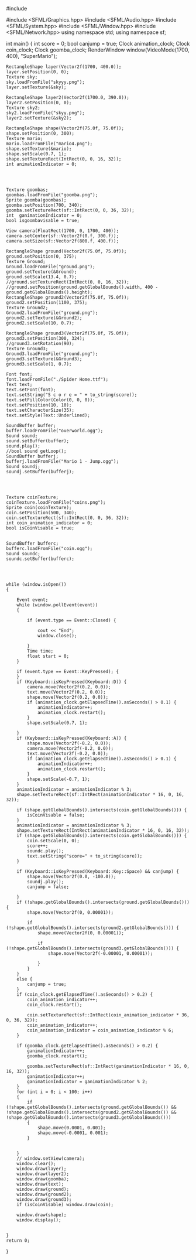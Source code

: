 #include <iostream>

#include <SFML/Graphics.hpp>
#include <SFML/Audio.hpp>
#include <SFML/System.hpp>
#include <SFML/Window.hpp>
#include <SFML/Network.hpp>
using namespace std;
using namespace sf;

int main()
{
    int score = 0;
    bool canjump = true;
    Clock animation_clock;
    Clock coin_clock;
    Clock goomba_clock;
    RenderWindow window(VideoMode(1700, 400), "SuperMario");

    RectangleShape layer(Vector2f(1700, 400.0));
    layer.setPosition(0, 0);
    Texture sky;
    sky.loadFromFile("skyyy.png");
    layer.setTexture(&sky);

    RectangleShape layer2(Vector2f(1700.0, 390.0));
    layer2.setPosition(0, 0);
    Texture sky2;
    sky2.loadFromFile("skyy.png");
    layer2.setTexture(&sky2);

    RectangleShape shape(Vector2f(75.0f, 75.0f));
    shape.setPosition(0, 300);
    Texture mario;
    mario.loadFromFile("mario4.png");
    shape.setTexture(&mario);
    shape.setScale(0.7, 1);
    shape.setTextureRect(IntRect(0, 0, 16, 32));
    int animationIndicator = 0;




    Texture goombas;
    goombas.loadFromFile("goomba.png");
    Sprite goomba(goombas);
    goomba.setPosition(700, 340);
    goomba.setTextureRect(sf::IntRect(0, 0, 36, 32));
    int  ganimationIndicator = 0;
    bool isgoombavisable = true;

    View camera(FloatRect(1700, 0, 1700, 400));
    camera.setCenter(sf::Vector2f(0.f, 300.f));
    camera.setSize(sf::Vector2f(800.f, 400.f));

    RectangleShape ground(Vector2f(75.0f, 75.0f));
    ground.setPosition(0, 375);
    Texture Ground;
    Ground.loadFromFile("ground.png");
    ground.setTexture(&Ground);
    ground.setScale(13.4, 0.7);
    //ground.setTextureRect(IntRect(0, 0, 16, 32));
    //ground.setPosition(ground.getGlobalBounds().width, 400 - ground.getGlobalBounds().height);
    RectangleShape ground2(Vector2f(75.0f, 75.0f));
    ground2.setPosition(1100, 375);
    Texture Ground2;
    Ground2.loadFromFile("ground.png");
    ground2.setTexture(&Ground2);
    ground2.setScale(10, 0.7);

    RectangleShape ground3(Vector2f(75.0f, 75.0f));
    ground3.setPosition(300, 324);
    //ground3.setRotation(90);
    Texture Ground3;
    Ground3.loadFromFile("ground.png");
    ground3.setTexture(&Ground3);
    ground3.setScale(1, 0.7);

    Font font;
    font.loadFromFile("./Spider Home.ttf");
    Text text;
    text.setFont(font);
    text.setString("S c o r e = " + to_string(score));
    text.setFillColor(Color(0, 0, 0));
    text.setPosition(10, 10);
    text.setCharacterSize(35);
    text.setStyle(Text::Underlined);

    SoundBuffer buffer;
    buffer.loadFromFile("overworld.ogg");
    Sound sound;
    sound.setBuffer(buffer);
    sound.play();
    //bool sound getLoop();
    SoundBuffer bufferj;
    bufferj.loadFromFile("Mario 1 - Jump.ogg");
    Sound soundj;
    soundj.setBuffer(bufferj);




    Texture coinTexture;
    coinTexture.loadFromFile("coins.png");
    Sprite coin(coinTexture);
    coin.setPosition(500, 340);
    coin.setTextureRect(sf::IntRect(0, 0, 36, 32));
    int coin_animation_indicator = 0;
    bool isCoinVisable = true;


    SoundBuffer bufferc;
    bufferc.loadFromFile("coin.ogg");
    Sound soundc;
    soundc.setBuffer(bufferc);




    while (window.isOpen())
    {
       
        Event event;
        while (window.pollEvent(event))
        {
           
            if (event.type == Event::Closed) {

                cout << "End";
                window.close();

            }
            Time time;
            float start = 0;
        }

        if (event.type == Event::KeyPressed); {
        }
        if (Keyboard::isKeyPressed(Keyboard::D)) {
            camera.move(Vector2f(0.2, 0.0));
            text.move(Vector2f(0.2, 0.0));
            shape.move(Vector2f(0.2, 0.0));
            if (animation_clock.getElapsedTime().asSeconds() > 0.1) {
                animationIndicator++;
                animation_clock.restart();
            }
            shape.setScale(0.7, 1);

        }
        if (Keyboard::isKeyPressed(Keyboard::A)) {
            shape.move(Vector2f(-0.2, 0.0));
            camera.move(Vector2f(-0.2, 0.0));
            text.move(Vector2f(-0.2, 0.0));
            if (animation_clock.getElapsedTime().asSeconds() > 0.1) {
                animationIndicator++;
                animation_clock.restart();
            }
            shape.setScale(-0.7, 1);
        }
        animationIndicator = animationIndicator % 3;
        shape.setTextureRect(sf::IntRect(animationIndicator * 16, 0, 16, 32));

        if (shape.getGlobalBounds().intersects(coin.getGlobalBounds())) {
            isCoinVisable = false;
        }
        animationIndicator = animationIndicator % 3;
        shape.setTextureRect(IntRect(animationIndicator * 16, 0, 16, 32));
        if (shape.getGlobalBounds().intersects(coin.getGlobalBounds())) {
            coin.setScale(0, 0);
            score++;
            soundc.play();
            text.setString("score=" + to_string(score));
        }

        if (Keyboard::isKeyPressed(Keyboard::Key::Space) && canjump) {
            shape.move(Vector2f(0.0, -100.0));
            soundj.play();
            canjump = false;

        }
        if (!shape.getGlobalBounds().intersects(ground.getGlobalBounds())) {
            shape.move(Vector2f(0, 0.00001));

            if (!shape.getGlobalBounds().intersects(ground2.getGlobalBounds())) {
                shape.move(Vector2f(0, 0.00001));

                if (!shape.getGlobalBounds().intersects(ground3.getGlobalBounds())) {
                    shape.move(Vector2f(-0.00001, 0.00001));

                }
            }
        }
        else {
            canjump = true;
        }
        if (coin_clock.getElapsedTime().asSeconds() > 0.2) {
            coin_animation_indicator++;
            coin_clock.restart();

            coin.setTextureRect(sf::IntRect(coin_animation_indicator * 36, 0, 36, 32));
            coin_animation_indicator++;
            coin_animation_indicator = coin_animation_indicator % 6;
        }

        if (goomba_clock.getElapsedTime().asSeconds() > 0.2) {
            ganimationIndicator++;
            goomba_clock.restart();

            goomba.setTextureRect(sf::IntRect(ganimationIndicator * 16, 0, 16, 32));
            ganimationIndicator++;
            ganimationIndicator = ganimationIndicator % 2;
        }
        for (int i = 0; i < 100; i++)
        {
            if (!shape.getGlobalBounds().intersects(ground.getGlobalBounds()) && !shape.getGlobalBounds().intersects(ground2.getGlobalBounds()) && !shape.getGlobalBounds().intersects(ground3.getGlobalBounds()))
            {
                shape.move(0.0001, 0.001);
                shape.move(-0.0001, 0.001);
            }


        }
        // window.setView(camera);
        window.clear();
        window.draw(layer);
        window.draw(layer2);
        window.draw(goomba);
        window.draw(text);
        window.draw(ground);
        window.draw(ground2);
        window.draw(ground3);
        if (isCoinVisable) window.draw(coin);

        window.draw(shape);
        window.display();
       

    }
    return 0;
}


